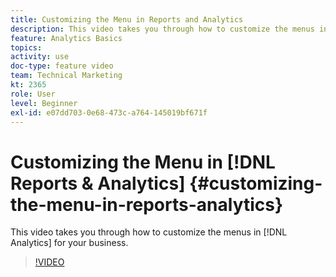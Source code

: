 ```yaml
---
title: Customizing the Menu in Reports and Analytics
description: This video takes you through how to customize the menus in Analytics for your business.
feature: Analytics Basics
topics: 
activity: use
doc-type: feature video
team: Technical Marketing
kt: 2365
role: User
level: Beginner
exl-id: e07dd703-0e68-473c-a764-145019bf671f
---
```

# Customizing the Menu in [!DNL Reports & Analytics] {#customizing-the-menu-in-reports-analytics}

This video takes you through how to customize the menus in [!DNL Analytics] for your business.

>[!VIDEO](https://video.tv.adobe.com/v/25457/?quality=12)
